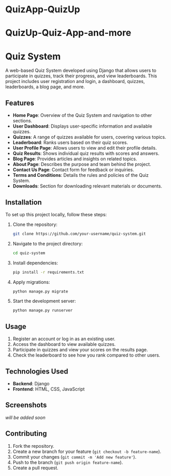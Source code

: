 # QuizApp-QuizUp
# QuizUp-Quiz-App-and-more

# Quiz System

A web-based Quiz System developed using Django that allows users to participate in quizzes, track their progress, and view leaderboards. This project includes user registration and login, a dashboard, quizzes, leaderboards, a blog page, and more.

## Features

- **Home Page**: Overview of the Quiz System and navigation to other sections.
- **User Dashboard**: Displays user-specific information and available quizzes.
- **Quizzes**: A range of quizzes available for users, covering various topics.
- **Leaderboard**: Ranks users based on their quiz scores.
- **User Profile Page**: Allows users to view and edit their profile details.
- **Quiz Results**: Shows individual quiz results with scores and answers.
- **Blog Page**: Provides articles and insights on related topics.
- **About Page**: Describes the purpose and team behind the project.
- **Contact Us Page**: Contact form for feedback or inquiries.
- **Terms and Conditions**: Details the rules and policies of the Quiz System.
- **Downloads**: Section for downloading relevant materials or documents.

## Installation

To set up this project locally, follow these steps:

1. Clone the repository:

    ```bash
    git clone https://github.com/your-username/quiz-system.git
    ```

2. Navigate to the project directory:

    ```bash
    cd quiz-system
    ```

3. Install dependencies:

    ```bash
    pip install -r requirements.txt
    ```

4. Apply migrations:

    ```bash
    python manage.py migrate
    ```

5. Start the development server:

    ```bash
    python manage.py runserver
    ```

## Usage

1. Register an account or log in as an existing user.
2. Access the dashboard to view available quizzes.
3. Participate in quizzes and view your scores on the results page.
4. Check the leaderboard to see how you rank compared to other users.

## Technologies Used

- **Backend**: Django
- **Frontend**: HTML, CSS, JavaScript


## Screenshots

_will be added soon_

## Contributing

1. Fork the repository.
2. Create a new branch for your feature (`git checkout -b feature-name`).
3. Commit your changes (`git commit -m 'Add new feature'`).
4. Push to the branch (`git push origin feature-name`).
5. Create a pull request.
